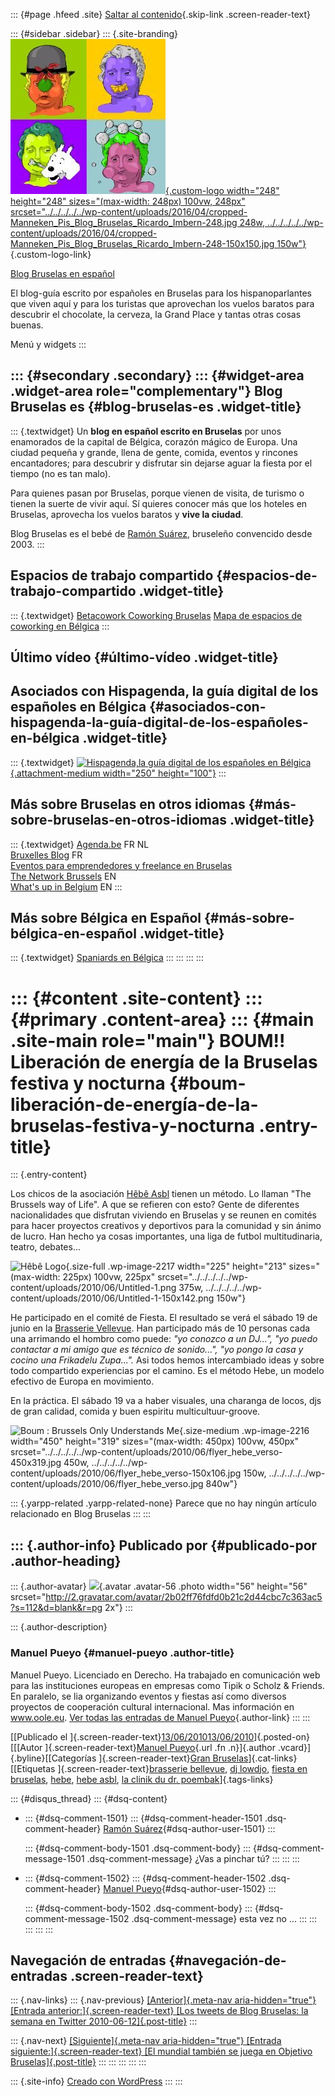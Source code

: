 ::: {#page .hfeed .site}
[Saltar al
contenido](../../../../../index.html?p=2215#content){.skip-link
.screen-reader-text}

::: {#sidebar .sidebar}
::: {.site-branding}
[![](../../../../../wp-content/uploads/2016/04/cropped-Manneken_Pis_Blog_Bruselas_Ricardo_Imbern-248.jpg){.custom-logo
width="248" height="248" sizes="(max-width: 248px) 100vw, 248px"
srcset="../../../../../wp-content/uploads/2016/04/cropped-Manneken_Pis_Blog_Bruselas_Ricardo_Imbern-248.jpg 248w, ../../../../../wp-content/uploads/2016/04/cropped-Manneken_Pis_Blog_Bruselas_Ricardo_Imbern-248-150x150.jpg 150w"}](../../../../../index.html){.custom-logo-link}

[Blog Bruselas en español](../../../../../index.html)

El blog-guía escrito por españoles en Bruselas para los hispanoparlantes
que viven aquí y para los turistas que aprovechan los vuelos baratos
para descubrir el chocolate, la cerveza, la Grand Place y tantas otras
cosas buenas.

Menú y widgets
:::

::: {#secondary .secondary}
::: {#widget-area .widget-area role="complementary"}
Blog Bruselas es {#blog-bruselas-es .widget-title}
----------------

::: {.textwidget}
Un **blog en español escrito en Bruselas** por unos enamorados de la
capital de Bélgica, corazón mágico de Europa. Una ciudad pequeña y
grande, llena de gente, comida, eventos y rincones encantadores; para
descubrir y disfrutar sin dejarse aguar la fiesta por el tiempo (no es
tan malo).

Para quienes pasan por Bruselas, porque vienen de visita, de turismo o
tienen la suerte de vivir aquí. Sí quieres conocer más que los hoteles
en Bruselas, aprovecha los vuelos baratos y **vive la ciudad**.

Blog Bruselas es el bebé de [Ramón Suárez](http://www.ramonsuarez.com),
bruseleño convencido desde 2003.
:::

Espacios de trabajo compartido {#espacios-de-trabajo-compartido .widget-title}
------------------------------

::: {.textwidget}
[Betacowork Coworking Bruselas](http://www.betacowork.com) [Mapa de
espacios de coworking en Bélgica](http://coworkingbelgium.com)
:::

Último vídeo {#último-vídeo .widget-title}
------------

Asociados con Hispagenda, la guía digital de los españoles en Bélgica {#asociados-con-hispagenda-la-guía-digital-de-los-españoles-en-bélgica .widget-title}
---------------------------------------------------------------------

::: {.textwidget}
[![Hispagenda,la guía digital de los españoles en
Bélgica](../../../../../wp-content/uploads/2010/04/Hispagenda-250px.gif "Hispagenda, la guía digital de los españoles en Bélgica"){.attachment-medium
width="250" height="100"}](http://www.hispagenda.com)
:::

Más sobre Bruselas en otros idiomas {#más-sobre-bruselas-en-otros-idiomas .widget-title}
-----------------------------------

::: {.textwidget}
[Agenda.be](http://www.agenda.be) FR NL\
[Bruxelles Blog](http://www.bxlblog.be/) FR\
[Eventos para emprendedores y freelance en
Bruselas](http://www.betacowork.com/events/)\
[The Network
Brussels](http://groups.yahoo.com/group/TheNetworkBrussels/) EN\
[What\'s up in Belgium](http://www.whatsupin.be/) EN
:::

Más sobre Bélgica en Español {#más-sobre-bélgica-en-español .widget-title}
----------------------------

::: {.textwidget}
[Spaniards en Bélgica](http://www.spaniards.es/paises/belgica)
:::
:::
:::
:::

::: {#content .site-content}
::: {#primary .content-area}
::: {#main .site-main role="main"}
BOUM!! Liberación de energía de la Bruselas festiva y nocturna {#boum-liberación-de-energía-de-la-bruselas-festiva-y-nocturna .entry-title}
==============================================================

::: {.entry-content}
<div>

Los chicos de la asociación [Hêbê
Asbl](http://asbl-hebe.eu/index.html?_ret_=return) tienen un método. Lo
llaman "The Brussels way of Life". A que se refieren con esto? Gente de
diferentes nacionalidades que disfrutan viviendo en Bruselas y se reunen
en comités para hacer proyectos creativos y deportivos para la comunidad
y sin ánimo de lucro. Han hecho ya cosas importantes, una liga de futbol
multitudinaria, teatro, debates...

</div>

<div>

![Hêbê
Logo](../../../../../wp-content/uploads/2010/06/Untitled-1.png){.size-full
.wp-image-2217 width="225" height="213"
sizes="(max-width: 225px) 100vw, 225px"
srcset="../../../../../wp-content/uploads/2010/06/Untitled-1.png 375w, ../../../../../wp-content/uploads/2010/06/Untitled-1-150x142.png 150w"}

</div>

<div>

He participado en el comité de Fiesta. El resultado se verá el sábado 19
de junio en la [Brasserie
Vellevue](http://maps.google.com/maps?f=q&source=s_q&hl=en&geocode=&q=43+quai+du+hainaut+1080+brussels&sll=37.0625,-95.677068&sspn=34.176059,78.925781&ie=UTF8&hq=&hnear=Henegouwenkaai+43,+Sint-Jans-Molenbeek+1080+Molenbeek-Saint-Jean,+Brussels-Capital+Region,+Belgium&ll=50.851028,4.337389&spn=0.006652,0.019269&z=16&iwloc=A).
Han participado más de 10 personas cada una arrimando el hombro como
puede: *"yo conozco a un DJ...", "yo puedo contactar a mi amigo que es
técnico de sonido...", "yo pongo la casa y cocino una Frikadelu
Zupa...".* Asi todos hemos intercambiado ideas y sobre todo compartido
experiencias por el camino. Es el método Hebe, un modelo efectivo de
Europa en movimiento.

</div>

<div>

</div>

<div>

</div>

<div>

En la práctica. El sábado 19 va a haber visuales, una charanga de locos,
djs de gran calidad, comida y buen espiritu multicultuur-groove.

</div>

![Boum : Brussels Only Understands
Me](../../../../../wp-content/uploads/2010/06/flyer_hebe_verso-450x319.jpg){.size-medium
.wp-image-2216 width="450" height="319"
sizes="(max-width: 450px) 100vw, 450px"
srcset="../../../../../wp-content/uploads/2010/06/flyer_hebe_verso-450x319.jpg 450w, ../../../../../wp-content/uploads/2010/06/flyer_hebe_verso-150x106.jpg 150w, ../../../../../wp-content/uploads/2010/06/flyer_hebe_verso.jpg 840w"}

::: {.yarpp-related .yarpp-related-none}
Parece que no hay ningún artículo relacionado en Blog Bruselas
:::
:::

::: {.author-info}
Publicado por {#publicado-por .author-heading}
-------------

::: {.author-avatar}
![](http://2.gravatar.com/avatar/2b02ff76fdfd0b21c2d44cbc7c363ac5?s=56&d=blank&r=pg){.avatar
.avatar-56 .photo width="56" height="56"
srcset="http://2.gravatar.com/avatar/2b02ff76fdfd0b21c2d44cbc7c363ac5?s=112&d=blank&r=pg 2x"}
:::

::: {.author-description}
### Manuel Pueyo {#manuel-pueyo .author-title}

Manuel Pueyo. Licenciado en Derecho. Ha trabajado en comunicación web
para las instituciones europeas en empresas como Tipik o Scholz &
Friends. En paralelo, se lia organizando eventos y fiestas así como
diversos proyectos de cooperación cultural internacional. Mas
información en www.oole.eu. [Ver todas las entradas de Manuel
Pueyo](../../../../author/easysun/index.html){.author-link}
:::
:::

[[Publicado el
]{.screen-reader-text}[13/06/201013/06/2010](../../../../../index.html?p=2215)]{.posted-on}[[[Autor
]{.screen-reader-text}[Manuel
Pueyo](../../../../author/easysun/index.html){.url .fn .n}]{.author
.vcard}]{.byline}[[Categorías ]{.screen-reader-text}[Gran
Bruselas](../../../../category/gran-bruselas/index.html)]{.cat-links}[[Etiquetas
]{.screen-reader-text}[brasserie
bellevue](../../../../tag/brasserie-bellevue/index.html), [dj
lowdjo](../../../../tag/dj-lowdjo/index.html), [fiesta en
bruselas](../../../../tag/fiesta-en-bruselas/index.html),
[hebe](../../../../tag/hebe/index.html), [hebe
asbl](../../../../tag/hebe-asbl/index.html), [la clinik du dr.
poembak](../../../../tag/la-clinik-du-dr-poembak/index.html)]{.tags-links}

::: {#disqus_thread}
::: {#dsq-content}
-   ::: {#dsq-comment-1501}
    ::: {#dsq-comment-header-1501 .dsq-comment-header}
    [Ramón
    Suárez](http://www.facebook.com/ramonsuarez){#dsq-author-user-1501}
    :::

    ::: {#dsq-comment-body-1501 .dsq-comment-body}
    ::: {#dsq-comment-message-1501 .dsq-comment-message}
    ¿Vas a pinchar tú?
    :::
    :::
    :::

-   ::: {#dsq-comment-1502}
    ::: {#dsq-comment-header-1502 .dsq-comment-header}
    [Manuel Pueyo](http://www.oole.eu){#dsq-author-user-1502}
    :::

    ::: {#dsq-comment-body-1502 .dsq-comment-body}
    ::: {#dsq-comment-message-1502 .dsq-comment-message}
    esta vez no ...
    :::
    :::
    :::
:::
:::

Navegación de entradas {#navegación-de-entradas .screen-reader-text}
----------------------

::: {.nav-links}
::: {.nav-previous}
[[Anterior]{.meta-nav aria-hidden="true"} [Entrada
anterior:]{.screen-reader-text} [Los tweets de Blog Bruselas: la semana
en Twitter 2010-06-12]{.post-title}](../../../../../index.html?p=2214)
:::

::: {.nav-next}
[[Siguiente]{.meta-nav aria-hidden="true"} [Entrada
siguiente:]{.screen-reader-text} [El mundial también se juega en
Objetivo Bruselas]{.post-title}](../../../../../index.html?p=2228)
:::
:::
:::
:::
:::

::: {.site-info}
[Creado con WordPress](https://es.wordpress.org/)
:::
:::
